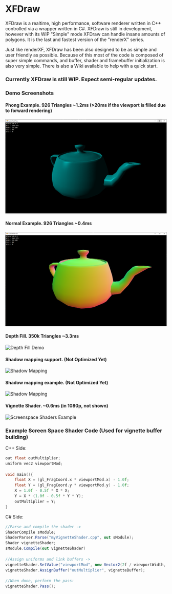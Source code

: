 # XFDraw
XFDraw is a realtime, high performance, software renderer written in C++ controlled via a wrapper written in C#. XFDraw is still in development, however with its WIP "Simple" mode XFDraw can handle insane amounts of polygons. It is the last and fastest version of the "renderX" series.


Just like renderXF, XFDraw has been also designed to be as simple and user friendly as possible. Because of this most of the code is composed of super simple commands, and buffer, shader and framebuffer initialization is also very simple. There is also a Wiki available to help with a quick start.

### Currently XFDraw is still WIP. Expect semi-regular updates.

### Demo Screenshots
#### Phong Example. 926 Triangles ~1.2ms (>20ms if the viewport is filled due to forward rendering)
![Phong Shader Demo](https://raw.githubusercontent.com/theproadam/XFDraw/main/Screenshots/TeapotPhong.png)

#### Normal Example. 926 Triangles ~0.4ms
![Depth Fill Demo](https://raw.githubusercontent.com/theproadam/XFDraw/main/Screenshots/TeapotNormals.png)

#### Depth Fill. 350k Triangles ~3.3ms
![Depth Fill Demo](https://i.imgur.com/OlIJDbv.png)

#### Shadow mapping support. (Not Optimized Yet)
![Shadow Mapping](https://cdn.discordapp.com/attachments/545669301164703754/862901922033565696/unknown.png)

#### Shadow mapping example. (Not Optimized Yet)
![Shadow Mapping](https://cdn.discordapp.com/attachments/545669301164703754/863470567185055784/unknown.png)




#### Vignette Shader. ~0.6ms (in 1080p, not shown)
![Screenspace Shaders Example](https://i.imgur.com/gBNrAQr.png)

### Example Screen Space Shader Code (Used for vignette buffer building)
C++ Side:
```c++
out float outMultiplier;
uniform vec2 viewportMod;

void main(){
	float X = (gl_FragCoord.x * viewportMod.x) - 1.0f;
	float Y = (gl_FragCoord.y * viewportMod.y) - 1.0f;
	X = 1.0f - 0.5f * X * X;
	Y = X * (1.0f - 0.5f * Y * Y);
	outMultiplier = Y;
}
```
C# Side:
```c#
//Parse and compile the shader ->
ShaderCompile sModule;
ShaderParser.Parse("myVignetteShader.cpp", out sModule);
Shader vignetteShader;
sModule.Compile(out vignetteShader)

//Assign uniforms and link buffers ->
vignetteShader.SetValue("viewportMod", new Vector2(2f / viewportWidth, 2f / viewportHeight));
vignetteShader.AssignBuffer("outMultiplier", vignetteBuffer);

//When done, perform the pass:
vignetteShader.Pass();
```


